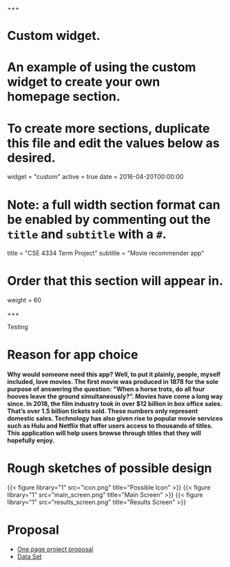 +++
# Custom widget.
# An example of using the custom widget to create your own homepage section.
# To create more sections, duplicate this file and edit the values below as desired.
widget = "custom"
active = true
date = 2016-04-20T00:00:00
# Note: a full width section format can be enabled by commenting out the `title` and `subtitle` with a `#`.
title = "CSE 4334 Term Project"
subtitle = "Movie recommender app"

# Order that this section will appear in.
weight = 60

+++



Testing

# Reason for app choice
#### Why would someone need this app? Well, to put it plainly, people, myself included, love movies. The first movie was produced in 1878 for the sole purpose of answering the question: “When a horse trots, do all four hooves leave the ground simultaneously?”.  Movies have come a long way since. In 2018, the film industry took in over $12 billion in box office sales. That’s over 1.5 billion tickets sold. These numbers only represent domestic sales. Technology has also given rise to popular movie services such as Hulu and Netflix that offer users access to thousands of titles. This application will help users browse through titles that they will hopefully enjoy. 


# Rough sketches of possible design
{{< figure library="1" src="icon.png" title="Possible Icon" >}}
{{< figure library="1" src="main_screen.png" title="Main Screen" >}}
{{< figure library="1" src="results_screen.png" title="Results Screen" >}}

# Proposal
  * [One page project proposal](https://github.com/mu28579/academic-kickstart/tree/master/static/files/project_proposal.pdf)
  * [Data Set](https://www.imdb.com/interfaces/)
